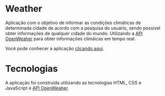 # Weather
Aplicação com o objetivo de informar as condições climáticas de determinada cidade de acordo com a pesquisa do usuário, sendo possível obter informações de qualquer cidade do mundo. Utilizando a [API OpenWeaher](https://openweathermap.org/) para obter informações climáicas em tempo real.

Você pode conhecer a aplicação [clicando aqui](https://smartweatherio.netlify.app/).

# Tecnologias
A aplicação foi construída utilizando as tecnologias HTML, CSS e JavaScript e [API OpenWeaher](https://openweathermap.org/).
